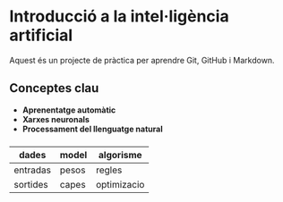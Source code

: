 # Introducció a la intel·ligència artificial

Aquest és un projecte de pràctica per aprendre Git, GitHub i Markdown.

## Conceptes clau

- **Aprenentatge automàtic**
- **Xarxes neuronals**
- **Processament del llenguatge natural**



### 

| dades     | model| algorisme |
|----------|------|-----------|
| entradas  | pesos   | regles |
| sortides  |  capes  | optimizacio|
